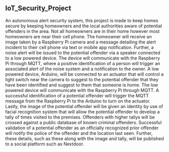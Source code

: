 ## IoT_Security_Project

An autonomous alert security system, this project is made to keep homes secure by keeping homeowners and the local authorities aware of potential offenders in the area. Not all homeowners are in their home however most homeowners are near their cell phone. The homeowner will receive an image taken by a Raspberry Pi camera and a message detailing the alert  incident to their cell phone via text or mobile app notification. Further, a noise alert will be issued to the potential offender via a speaker connected to a low powered device. The device will communicate with the Raspberry Pi through MQTT, where a positive identification of a person will trigger an associated alert of the noise system and a notification to the owner. A low powered device, Arduino, will be connected to an actuator that will control a light switch near the camera to suggest to the potential offender that they have been identified and suggest to them that someone is home. The low powered device will communicate with the Raspberry Pi through MQTT. A successful identification of a potential offender will trigger the MQTT message from the Raspberry Pi to the Arduino to turn on the actuator. Lastly, the image of the potential offender will be given an identity by use of facial recognition system that will allow the potential offender to develop a tally of times visited to the premises. Offenders with higher tallys will be crossed against a public database of known criminal offenders. Successful validation of a potential offender as an officially recognized prior offender will notify the police of the offender and the location last seen. Further, these details, such as these along with the image and tally, will be published to a social platform such as Nextdoor. 

